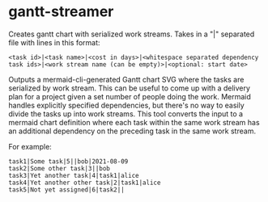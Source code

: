 # gantt-streamer
Creates gantt chart with serialized work streams. Takes in a "|" separated file with lines in this format:
```
<task id>|<task name>|<cost in days>|<whitespace separated dependency task ids>|<work stream name (can be empty)>|<optional: start date>
```

Outputs a mermaid-cli-generated Gantt chart SVG where the tasks are serialized by work stream. This can be useful to come up with a delivery plan for
a project given a set number of people doing the work. Mermaid handles explicitly specified dependencies, but there's no way to easily divide the
tasks up into work streams. This tool converts the input to a mermaid chart definition where each task within the same work stream has an additional
dependency on the preceding task in the same work stream.

For example:
```
task1|Some task|5||bob|2021-08-09
task2|Some other task|3||bob
task3|Yet another task|4|task1|alice
task4|Yet another other task|2|task1|alice
task5|Not yet assigned|6|task2||
```
